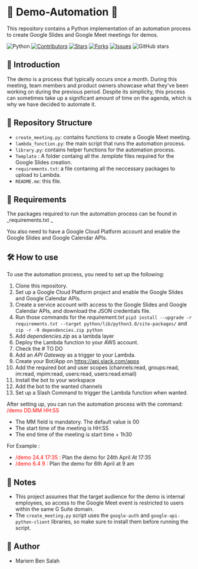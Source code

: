 # :rocket: Demo-Automation :rocket:
This repository contains a Python implementation of an automation process to create Google Slides and Google Meet meetings for demos.

![Python](https://img.shields.io/badge/-Python-blue?style=flat&logo=python&logoColor=white)
[![Contributors](https://img.shields.io/github/contributors/Mariem-Ben-Salah/Demo-Automation.svg)](https://github.com/Mariem-Ben-Salah/Demo-Automation/graphs/contributors)
[![Stars](https://img.shields.io/github/stars/Mariem-Ben-Salah/Demo-Automation.svg)](https://github.com/Mariem-Ben-Salah/Demo-Automation/stargazers)
[![Forks](https://img.shields.io/github/forks/Mariem-Ben-Salah/Demo-Automation.svg)](https://github.com/Mariem-Ben-Salah/Demo-Automation/network/members)
[![Issues](https://img.shields.io/github/issues/Mariem-Ben-Salah/Demo-Automation.svg)](https://github.com/Mariem-Ben-Salah/Demo-Automation/issues)
![GitHub stars](https://img.shields.io/github/stars/Mariem-Ben-Salah/Demo-Automation?label=Stars&labelFontSize=2000&messageFontSize=2000)


## 🤖 Introduction

The demo is a process that typically occurs once a month. During this meeting, team members and product owners showcase what they've been working on during the previous period. Despite its simplicity, this process can sometimes take up a significant amount of time on the agenda, which is why we have decided to automate it.

## 📂 Repository Structure

- `create_meeting.py`: contains functions to create a Google Meet meeting.
- `lambda_function.py`: the main script that runs the automation process.
- `library.py`: contains helper functions for the automation process.
- `Template` : A folder containg all the _.template_ files required for the Google Slides creation.
- `requirements.txt`: a file contaning all the neccessary packages to upload to Lambda.
- `README.me`: this file.

## 📝 Requirements

The packages required to run the automation process can be found in _requirements.txt _

You also need to have a Google Cloud Platform account and enable the Google Slides and Google Calendar APIs.

## 🛠️ How to use

To use the automation process, you need to set up the following:
1. Clone this repository.
2. Set up a Google Cloud Platform project and enable the Google Slides and Google Calendar APIs.
3. Create a service account with access to the Google Slides and Google Calendar APIs, and download the JSON credentials file.
4. Run those commands for the _requirement.txt_ `pip3 install --upgrade -r requirements.txt --target python/lib/python3.8/site-packages/` and `zip -r -9 dependencies.zip python`
5. Add _dependencies.zip_ as a lambda layer
6. Deploy the Lambda function to your AWS account.
7. Check the \# TO DO
8. Add an _API Gateway_ as a trigger to your Lambda.
9. Create your Bot/App on https://api.slack.com/apps 
10. Add the required bot and user scopes (channels:read, groups:read, im:read, mpim:read, users:read, users:read.email)
11. Install the bot to your workspace
12. Add the bot to the wanted channels
13. Set up a Slash Command to trigger the Lambda function when wanted.

After setting up, you can run the automation process with the command: <span style="color:red">/demo DD.MM HH:SS</span>

* The MM field is mandatory. The default value is 00
* The start time of the meeting is HH:SS
* The end time of the meeting is start time + 1h30  

For Example : 
  - <span style="color:red">/demo 24.4 17:35 :</span> Plan the demo for 24th April At 17:35
  - <span style="color:red">/demo 6.4 9 :</span> Plan the demo for 6th April at 9 am


## 📝 Notes

- This project assumes that the target audience for the demo is internal employees, so access to the Google Meet event is restricted to users within the same G Suite domain.
- The `create_meeting.py` script uses the `google-auth` and `google-api-python-client` libraries, so make sure to install them before running the script.

## 👤 Author

- Mariem Ben Salah 
